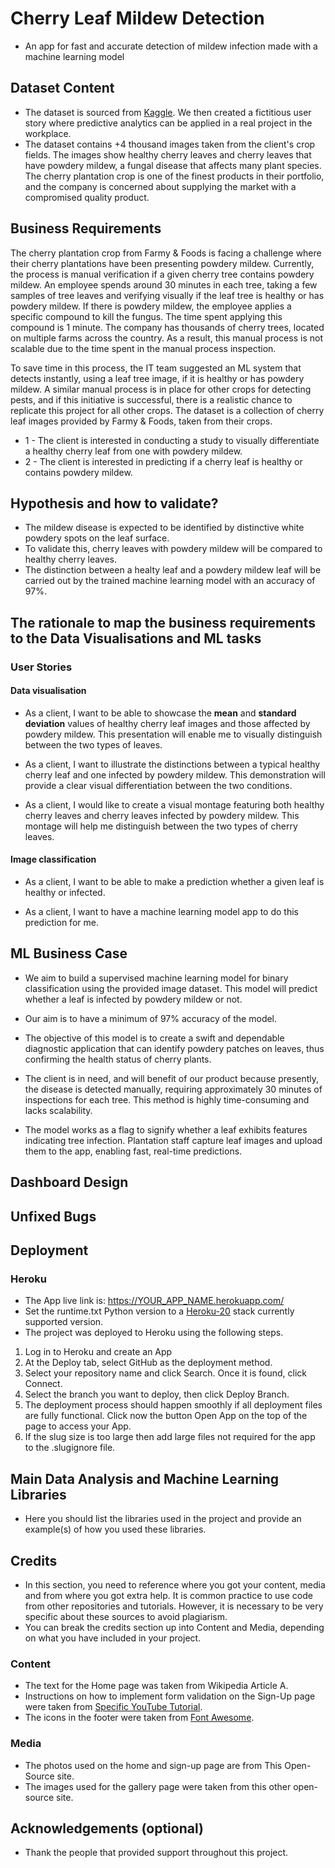 # Cherry Leaf Mildew Detection
* An app for fast and accurate detection of mildew infection made with a machine learning model
## Dataset Content

- The dataset is sourced from [Kaggle](https://www.kaggle.com/codeinstitute/cherry-leaves). We then created a fictitious user story where predictive analytics can be applied in a real project in the workplace.
- The dataset contains +4 thousand images taken from the client's crop fields. The images show healthy cherry leaves and cherry leaves that have powdery mildew, a fungal disease that affects many plant species. The cherry plantation crop is one of the finest products in their portfolio, and the company is concerned about supplying the market with a compromised quality product.

## Business Requirements

The cherry plantation crop from Farmy & Foods is facing a challenge where their cherry plantations have been presenting powdery mildew. Currently, the process is manual verification if a given cherry tree contains powdery mildew. An employee spends around 30 minutes in each tree, taking a few samples of tree leaves and verifying visually if the leaf tree is healthy or has powdery mildew. If there is powdery mildew, the employee applies a specific compound to kill the fungus. The time spent applying this compound is 1 minute. The company has thousands of cherry trees, located on multiple farms across the country. As a result, this manual process is not scalable due to the time spent in the manual process inspection.

To save time in this process, the IT team suggested an ML system that detects instantly, using a leaf tree image, if it is healthy or has powdery mildew. A similar manual process is in place for other crops for detecting pests, and if this initiative is successful, there is a realistic chance to replicate this project for all other crops. The dataset is a collection of cherry leaf images provided by Farmy & Foods, taken from their crops.

- 1 - The client is interested in conducting a study to visually differentiate a healthy cherry leaf from one with powdery mildew.
- 2 - The client is interested in predicting if a cherry leaf is healthy or contains powdery mildew.

## Hypothesis and how to validate?

- The mildew disease is expected to be identified by distinctive white powdery spots on the leaf surface.
- To validate this, cherry leaves with powdery mildew will be compared to healthy cherry leaves.
- The distinction between a healty leaf and a powdery mildew leaf will be carried out by the trained machine learning model with an accuracy of 97%.

## The rationale to map the business requirements to the Data Visualisations and ML tasks
### User Stories
#### Data visualisation

* As a client, I want to be able to showcase the **mean** and **standard deviation** values of healthy cherry leaf images and those affected by powdery mildew. This presentation will enable me to visually distinguish between the two types of leaves.

* As a client, I want to illustrate the distinctions between a typical healthy cherry leaf and one infected by powdery mildew. This demonstration will provide a clear visual differentiation between the two conditions.

* As a client, I would like to create a visual montage featuring both healthy cherry leaves and cherry leaves infected by powdery mildew. This montage will help me distinguish between the two types of cherry leaves.

#### Image classification

* As a client, I want to be able to make a prediction whether a given leaf is healthy or infected.

* As a client, I want to have a machine learning model app to do this prediction for me.

## ML Business Case

* We aim to build a supervised machine learning model for binary classification using the provided image dataset. This model will predict whether a leaf is infected by powdery mildew or not.

* Our aim is to have a minimum of 97% accuracy of the model.

* The objective of this model is to create a swift and dependable diagnostic application that can identify powdery patches on leaves, thus confirming the health status of cherry plants.

* The client is in need, and will benefit of our product because presently, the disease is detected manually, requiring approximately 30 minutes of inspections for each tree. This method is highly time-consuming and lacks scalability.

* The model works as a flag to signify whether a leaf exhibits features indicating tree infection. Plantation staff capture leaf images and upload them to the app, enabling fast, real-time predictions.


## Dashboard Design



## Unfixed Bugs



## Deployment

### Heroku

- The App live link is: https://YOUR_APP_NAME.herokuapp.com/
- Set the runtime.txt Python version to a [Heroku-20](https://devcenter.heroku.com/articles/python-support#supported-runtimes) stack currently supported version.
- The project was deployed to Heroku using the following steps.

1. Log in to Heroku and create an App
2. At the Deploy tab, select GitHub as the deployment method.
3. Select your repository name and click Search. Once it is found, click Connect.
4. Select the branch you want to deploy, then click Deploy Branch.
5. The deployment process should happen smoothly if all deployment files are fully functional. Click now the button Open App on the top of the page to access your App.
6. If the slug size is too large then add large files not required for the app to the .slugignore file.

## Main Data Analysis and Machine Learning Libraries

- Here you should list the libraries used in the project and provide an example(s) of how you used these libraries.

## Credits

- In this section, you need to reference where you got your content, media and from where you got extra help. It is common practice to use code from other repositories and tutorials. However, it is necessary to be very specific about these sources to avoid plagiarism.
- You can break the credits section up into Content and Media, depending on what you have included in your project.

### Content

- The text for the Home page was taken from Wikipedia Article A.
- Instructions on how to implement form validation on the Sign-Up page were taken from [Specific YouTube Tutorial](https://www.youtube.com/).
- The icons in the footer were taken from [Font Awesome](https://fontawesome.com/).

### Media

- The photos used on the home and sign-up page are from This Open-Source site.
- The images used for the gallery page were taken from this other open-source site.

## Acknowledgements (optional)

- Thank the people that provided support throughout this project.

